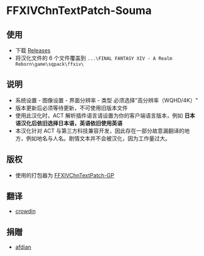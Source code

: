 # FFXIVChnTextPatch-Souma

## 使用

- 下载 [Releases](https://github.com/Souma-Sumire/FFXIVChnTextPatch-Souma/releases)
- 将汉化文件的 6 个文件覆盖到 `...\FINAL FANTASY XIV - A Realm Reborn\game\sqpack\ffxiv\`

## 说明

- 系统设置 - 图像设置 - 界面分辨率 - 类型 必须选择"高分辨率（WQHD/4K）"
- 版本更新后必须等待更新，不可使用旧版本文件
- 使用此汉化时，ACT 解析插件语言请设置为你的客户端语言版本，例如 **日本语汉化后依旧选择日本语，英语依旧使用英语**
- 本汉化针对 ACT 与第三方科技兼容开发，因此存在一部分故意漏翻译的地方，例如地名与人名。剧情文本并不会被汉化，因为工作量过大。

## 版权

- 使用的打包器为 [FFXIVChnTextPatch-GP](https://github.com/GpointChen/FFXIVChnTextPatch-GP)

## 翻译

- [crowdin](https://zh.crowdin.com/project/ffxiv-localization/zh-CN)

## 捐贈

- [afdian](https://afdian.net/a/Souma)
